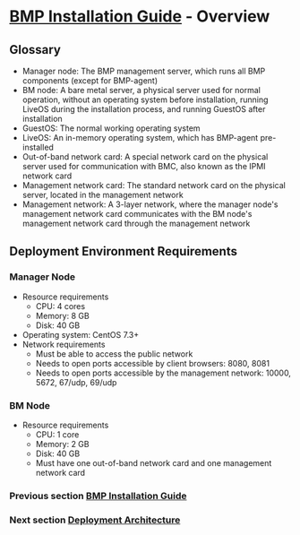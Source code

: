 # [BMP Installation Guide](main.md) - Overview
## Glossary
* Manager node: The BMP management server, which runs all BMP components (except for BMP-agent)
* BM node: A bare metal server, a physical server used for normal operation, without an operating system before installation, running LiveOS during the installation process, and running GuestOS after installation
* GuestOS: The normal working operating system
* LiveOS: An in-memory operating system, which has BMP-agent pre-installed
* Out-of-band network card: A special network card on the physical server used for communication with BMC, also known as the IPMI network card
* Management network card: The standard network card on the physical server, located in the management network
* Management network: A 3-layer network, where the manager node's management network card communicates with the BM node's management network card through the management network
## Deployment Environment Requirements
### Manager Node
* Resource requirements
    * CPU: 4 cores
    * Memory: 8 GB
    * Disk: 40 GB
* Operating system: CentOS 7.3+
* Network requirements
    * Must be able to access the public network
    * Needs to open ports accessible by client browsers: 8080, 8081
    * Needs to open ports accessible by the management network: 10000, 5672, 67/udp, 69/udp
### BM Node
* Resource requirements
    * CPU: 1 core
    * Memory: 2 GB
    * Disk: 40 GB
    * Must have one out-of-band network card and one management network card


### Previous section [BMP Installation Guide](main.md)
### Next section [Deployment Architecture](deploy-architecture.md)